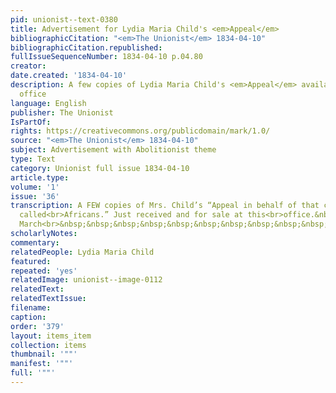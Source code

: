 ```yaml
---
pid: unionist--text-0380
title: Advertisement for Lydia Maria Child's <em>Appeal</em>
bibliographicCitation: "<em>The Unionist</em> 1834-04-10"
bibliographicCitation.republished: 
fullIssueSequenceNumber: 1834-04-10 p.04.80
creator: 
date.created: '1834-04-10'
description: A few copies of Lydia Maria Child's <em>Appeal</em> available at the
  office
language: English
publisher: The Unionist
IsPartOf: 
rights: https://creativecommons.org/publicdomain/mark/1.0/
source: "<em>The Unionist</em> 1834-04-10"
subject: Advertisement with Abolitionist theme
type: Text
category: Unionist full issue 1834-04-10
article.type: 
volume: '1'
issue: '36'
transcription: A FEW copies of Mrs. Child’s “Appeal in behalf of that class of Americans
  called<br>Africans.” Just received and for sale at this<br>office.&nbsp;&nbsp;&nbsp;&nbsp;&nbsp;&nbsp;<br>&nbsp;&nbsp;&nbsp;&nbsp;&nbsp;&nbsp;&nbsp;&nbsp;&nbsp;&nbsp;&nbsp;
  March<br>&nbsp;&nbsp;&nbsp;&nbsp;&nbsp;&nbsp;&nbsp;&nbsp;&nbsp;&nbsp;&nbsp;&nbsp;&nbsp;&nbsp;&nbsp;&nbsp;&nbsp;&nbsp;&nbsp;&nbsp;&nbsp;&nbsp;&nbsp;&nbsp;<br>6<br>
scholarlyNotes: 
commentary: 
relatedPeople: Lydia Maria Child
featured: 
repeated: 'yes'
relatedImage: unionist--image-0112
relatedText: 
relatedTextIssue: 
filename: 
caption: 
order: '379'
layout: items_item
collection: items
thumbnail: '""'
manifest: '""'
full: '""'
---
```

